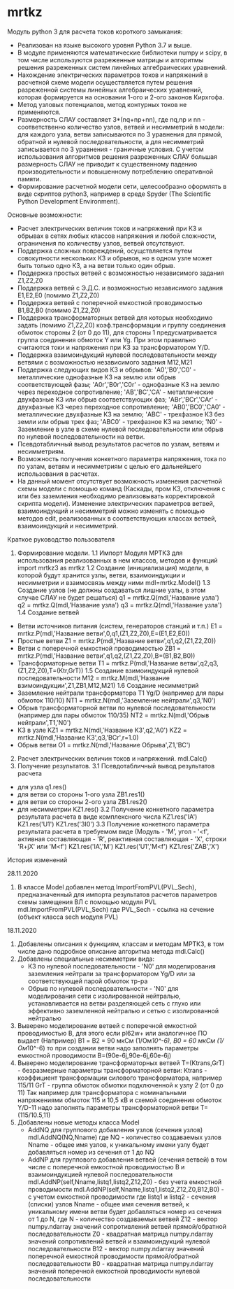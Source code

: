 # mrtkz 
Модуль python 3 для расчета токов короткого замыкания: 
- Реализован на языке высокого уровня Python 3.7 и выше.
- В модуле применяются математические библиотеки numpy и scipy, в том числе используются разреженные матрицы и алгоритмы решения разреженных систем линейных алгебраических уравнений.
- Нахождение электрических параметров токов и напряжений в расчетной схеме модели осуществляется путем решения разреженной системы линейных алгебраических уравнений, которая формируется на основании 1-ого и 2-ого законов Кирхгофа. 
- Метод узловых потенциалов, метод контурных токов не применяются.
- Размерность СЛАУ составляет 3*(nq+np+nn), где  nq,np и nn - соответственно количество узлов, ветвей и несимметрий в модели: для каждого узла, ветви записываются по 3 уравнения для прямой, обратной и нулевой последовательности, а для несимметрий записывается по 3 уравнения - граничные условия. C учетом использования алгоритмов решения разреженных СЛАУ большая размерность СЛАУ не приводит к существенному падению производительности и повышенному потреблению оперативной памяти.
- Формирование расчетной модели сети, целесообразно оформлять в виде скриптов python3, например в среде Spyder (The Scientific Python Development Environment).

Основные возможности:
- Расчет электрических величин токов и напряжений при КЗ и обрывах в сетях любых классов напряжения и любой сложности, ограничения по количеству узлов, ветвей отсутствуют. 
- Поддержка сложных повреждений, осущствляется путем совокупности нескольких КЗ и обрывов, но в одном узле может быть только одно КЗ, а на ветви только один обрыв.
- Поддержка простых ветвей с возможностью независимого задания Z1,Z2,Z0
- Поддержка ветвей с Э.Д.С. и возможностью независимого задания E1,E2,E0 (помимо Z1,Z2,Z0)
- Поддержка ветвей с поперечной емкостной проводимостью B1,B2,B0 (помимо Z1,Z2,Z0)
- Поддержка трансформаторных ветвей для которых необходимо задать (помимо Z1,Z2,Z0) коэф.трансформации и группу соединения обмоток стороны 2 (от 0 до 11), для стороны 1 предусматривается группа соединения обмоток Y или Yg. При этом правильно считаются токи и напряжения при КЗ за трансформатором Y/D.
- Поддержка взаимоиндукций нулевой последовательности между ветвями с возможностью независимого задания M12,M21
- Поддержка следующих видов КЗ и обрывов: 
	'A0','B0','C0' - металлические однофазные КЗ на землю или обрыв соответствующей фазы;
        'A0r','B0r','C0r' - однофазные КЗ на землю через переходное сопротивление;
        'AB','BC','CA' - металлические двухфазные КЗ  или обрыв соответствующих фаз;
        'ABr','BCr','CAr' - двухфазные КЗ через переходное сопротивление;
        'AB0','BC0','CA0' - металлические двухфазные КЗ на землю;
        'ABC' - трехфазное КЗ без земли  или обрыв трех фаз;
        'ABC0' - трехфазное КЗ на землю;
        'N0' - Заземление в узле в схеме нулевой последовательности или обрыв по нулевой последовательности на ветви.
- Псевдотабличный вывод результатов расчетов по узлам, ветвям и несимметриям.
- Возможность получения конкетного параметра напряжения, тока по по узлам, ветвям и несимметриям с целью его дальнейшего использования в расчетах.
- На данный момент отсутствует возможность изменения расчетной схемы модели с помощью команд (Каскады, пром КЗ, отключения с или без заземления необходимо реализовывать корректировкой скрипта модели). Изменение электрических параметров ветвей, взаимоиндукций и несимметрий можно изменять с помощью методов edit, реализованных в соответствующих классах ветвей, взаимоиндукций и несимметрий. 

Краткое руководство пользователя
1. Формирование модели.
1.1 Импорт Модуля МРТКЗ для использования реализованных в нем классов, методов и функций
import mrtkz3 as mrtkz 
1.2 Создание (инициализация) модели, в которой будут хранится узлы, ветви, взаимоиндукции и несимметрии и взаимосвязь между ними
mdl=mrtkz.Model()
1.3 Создание узлов (не должны создаваться лишние узлы, в этом случае СЛАУ не будет решаться)
q1 = mrtkz.Q(mdl,'Название узла')
q2 = mrtkz.Q(mdl,'Название узла')
q3 = mrtkz.Q(mdl,'Название узла')
1.4 Создание ветвей
- Ветви источников питания (систем, генераторов станций и т.п.)
E1 = mrtkz.P(mdl,'Название ветви',0,q1,(Z1,Z2,Z0),E=(E1,E2,E0))
- Простые ветви 
Z1 = mrtkz.P(mdl,'Название ветви',q1,q2,(Z1,Z2,Z0))
- Ветви с поперечной емкостной проводимостью 
ZB1 = mrtkz.P(mdl,'Название ветви',q1,q2,(Z1,Z2,Z0),B=(B1,B2,B0))
- Трансформаторные ветви
T1 = mrtkz.P(mdl,'Название ветви',q2,q3,(Z1,Z2,Z0),T=(Ktr,GrT))
1.5 Создание взимоиндукций нулевой последовательности
M12 = mrtkz.M(mdl,'Название взимоиндукции',Z1,ZB1,M12,M21)
1.6 Создание несимметрий
- Заземление нейтрали трансформатора T1 Yg/D (например для пары обмоток 110/10)
NT1 = mrtkz.N(mdl,'Заземление нейтрали',q3,'N0')
- Обрыв трансформаторной ветви по нулевой последовательности (например для пары обмоток 110/35)
NT2 = mrtkz.N(mdl,'Обрыв нейтрали',T1,'N0')
- КЗ в узле 
KZ1 = mrtkz.N(mdl,'Название КЗ',q2,'A0')
KZ2 = mrtkz.N(mdl,'Название КЗ',q3,'BCr',r=1.0)
- Обрыв ветви
O1 = mrtkz.N(mdl,'Название Обрыва',Z1,'BC')
2. Расчет электрических величин токов и напряжений.
mdl.Calc()
3. Получение результатов.
3.1 Псевдотабличный вывод результатов расчета
- для узла
q1.res()
- для ветви со стороны 1-ого узла
ZB1.res1()
- для ветви со стороны 2-ого узла
ZB1.res2()
- для несимметрии
KZ1.res()
3.2 Получение конкетного параметра результата расчета в виде комплексного числа
KZ1.res('IA')
KZ1.res('U1')
KZ1.res('3I0')
3.3 Получение конкетного параметра результата расчета в требуемом виде 
(Модуль - 'M', угол - '<f', активная составляющая - 'R', реактивная составляющая - 'X', строки 'R+jX' или 'M<f')
KZ1.res('IA','M')
KZ1.res('U1','M<f')
KZ1.res('ZAB','X')

История изменений

28.11.2020
1. В классе Model добавлен метод ImportFromPVL(PVL_Sech), предназначенный для
   импорта результатов расчетов параметров схемы замещения ВЛ с помощью модуля PVL
   mdl.ImportFromPVL(PVL_Sech)
   где PVL_Sech - ссылка на сечение (объект класса sech модуля PVL)

18.11.2020
1. Добавлены описания к функциям, классам и методам МРТКЗ,
    в том числе дано подробное описание алгоритма метода mdl.Calc()
2. Добавлены специальные нeсимметрии вида:
    - КЗ по нулевой последовательности - 'N0' для моделирования заземления нейтрали за
      трансформатором Yg/D или за соответствующей парой обмоток тр-ра
    - Обрыв по нулевой последовательности - 'N0' для моделирования сети с изолированной
      нейтралью, устанавливается на ветви разделяющей сеть с глухо или эффективно
      заземленной нейтралью и сетью с изолированной нейтралью
3. Выверено моделирование ветвей с поперечной емкостной проводимостью B,
    для этого если pl62w+ или аналогичное ПО выдает (Например)
    B1 = В2 = 90 мкСм (1/Ом*10^-6), B0 = 60 мкСм (1/Ом*10^-6)
    то при создании ветви надо заполнять параметры емкостной проводимости
    B=(90e-6j,90e-6j,60e-6j)
4. Выверено моделирование трансформаторных ветвей
    T=(Ktrans,GrT) - безразмерные параметры трансформаторной ветви:
    Ktrans - коэффициент трансформации силового трансформатора, например 115/11
    GrT - группа обмоток обмотки подключенной к узлу 2 (от 0 до 11)
    Так например для трансформатора с номинальными напряжениями обмоток 115 и 10,5 кВ
    и схемой соединения обмоток Y/D-11 надо заполнять параметры трансформаторной ветви
    T=(115/10.5,11)
5. Добавлены новые методы класса Model
    - AddNQ для группового добавления узлов (сечения узлов)
    mdl.AddNQ(NQ,Nname)
    где NQ - количество создаваемых узлов
        Nname - общее имя узлов, к уникальному имени узлу будет добавляться
        номер из сечения от 1 до NQ
    - AddNP для группового добавления ветвей (сечения ветвей)
    в том числе с поперечной емкостной проводимостью B и
    взаимоиндукцией нулевой последовательности
    mdl.AddNP(self,Nname,listq1,listq2,Z12,Z0) - без учета емкостной проводимости
    mdl.AddNP(self,Nname,listq1,listq2,Z12,Z0,B12,B0) - с учетом емкостной проводимости
    где listq1 и listq2 - сечения (списки) узлов
        Nname - общее имя сечения ветвей, к уникальному имени ветви будет добавляться
        номер из сечения от 1 до N, где N - количество создаваемых ветвей
        Z12 - вектор numpy.ndarray значений сопротивлений ветвей прямой/обратной последовательности
        Z0 - квадратная матрица numpy.ndarray значений сопротивлений ветвей и взаимоиндукций нулевой последовательности
        B12 - вектор numpy.ndarray значений поперечной емкостной проводимости прямой/обратной последовательности
        B0 - квадратная матрица numpy.ndarray значений поперечной емкостной проводимости нулевой последовательности
